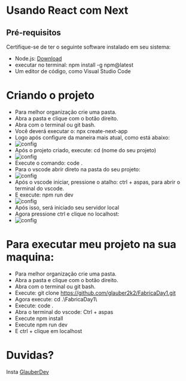 # Usando React com Next

## Pré-requisitos

Certifique-se de ter o seguinte software instalado em seu sistema:

- Node.js: [Download](https://nodejs.org/)
- executar no terminal: npm install -g npm@latest
- Um editor de código, como Visual Studio Code

# Criando o projeto

- Para melhor organização crie uma pasta.
- Abra a pasta e clique com o botão direito.
- Abra com o terminal ou git bash.
- Você deverá executar o: npx create-next-app
- Logo após configure da maneira mais atual, como está abaixo:
- ![config](https://github.com/glauber2k2/FabricaDay1/blob/main/images/Imagem%20do%20WhatsApp%20de%202023-08-30%20%C3%A0(s)%2017.49.30.jpg)
- Após o projeto criado, execute: cd (nome do seu projeto)
- ![config](https://github.com/glauber2k2/FabricaDay1/blob/main/images/Imagem%20do%20WhatsApp%20de%202023-08-30%20%C3%A0(s)%2017.50.06.jpg)
- Execute o comando: code .
- Para o vscode abrir direto na pasta do seu projeto:
- ![config](https://github.com/glauber2k2/FabricaDay1/blob/main/images/Imagem%20do%20WhatsApp%20de%202023-08-30%20%C3%A0(s)%2017.50.46.jpg)
- Após o vscode iniciar, pressione o atalho: ctrl + aspas, para abrir o terminal do vscode.
- E execute: npm run dev
- ![config](https://github.com/glauber2k2/FabricaDay1/blob/main/images/Imagem%20do%20WhatsApp%20de%202023-08-30%20%C3%A0(s)%2018.00.21.jpg)
- Após isso, será iniciado seu servidor local
- Agora pressione ctrl e clique no localhost:
- ![config](https://github.com/glauber2k2/FabricaDay1/blob/main/images/Imagem%20do%20WhatsApp%20de%202023-08-30%20%C3%A0(s)%2017.55.30.jpg)

# Para executar meu projeto na sua maquina:

- Para melhor organização crie uma pasta.
- Abra a pasta e clique com o botão direito.
- Abra com o terminal ou git bash.
- Execute: git clone https://github.com/glauber2k2/FabricaDay1.git
- Agora execute: cd .\FabricaDay1\
- Execute: code .
- Abra o terminal do vscode: Ctrl + aspas
- Execute npm install
- Execute npm run dev
- E ctrl + clique em localhost

# Duvidas?
Insta [GlauberDev](https://www.instagram.com/devglauber/)



